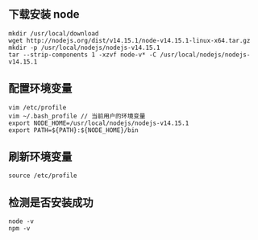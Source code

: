 ## 下载安装 node

```
mkdir /usr/local/download
wget http://nodejs.org/dist/v14.15.1/node-v14.15.1-linux-x64.tar.gz
mkdir -p /usr/local/nodejs/nodejs-v14.15.1
tar --strip-components 1 -xzvf node-v* -C /usr/local/nodejs/nodejs-v14.15.1
```

## 配置环境变量

```
vim /etc/profile
vim ~/.bash_profile // 当前用户的环境变量
export NODE_HOME=/usr/local/nodejs/nodejs-v14.15.1
export PATH=${PATH}:${NODE_HOME}/bin
```

## 刷新环境变量

```
source /etc/profile
```

## 检测是否安装成功

```
node -v
npm -v
```
